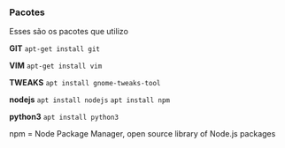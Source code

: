 ### Pacotes

Esses são os pacotes que utilizo

**GIT**
```apt-get install git```

**VIM**
```apt-get install vim```

**TWEAKS**
```apt install gnome-tweaks-tool```

**nodejs**
```apt install nodejs```
```apt install npm```

**python3**
```apt install python3```

npm = Node Package Manager, open source library of Node.js packages
